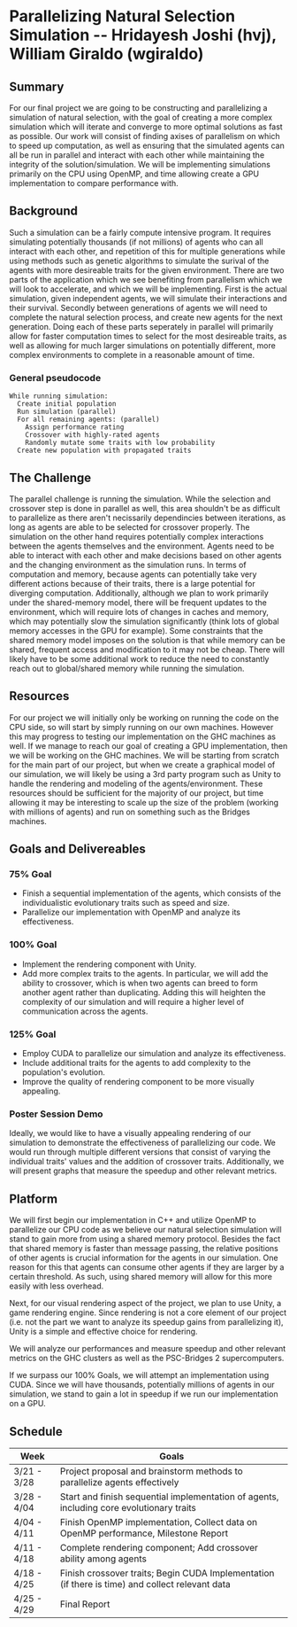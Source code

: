 # Parallelizing Natural Selection Simulation  -- Hridayesh Joshi (hvj), William Giraldo (wgiraldo)


## Summary
For our final project we are going to be constructing and parallelizing a simulation of natural selection, with the goal of creating a more complex simulation which will iterate and converge to more optimal solutions as fast as possible. Our work will consist of finding axises of parallelism on which to speed up computation, as well as ensuring that the simulated agents can all be run in parallel and interact with each other while maintaining the integrity of the solution/simulation. We will be implementing simulations primarily on the CPU using OpenMP, and time allowing create a GPU implementation to compare performance with. 

## Background
Such a simulation can be a fairly compute intensive program. It requires simulating potentially thousands (if not millions) of agents who can all interact with each other, and repetition of this for multiple generations while using methods such as genetic algorithms to simulate the surival of the agents with more desireable traits for the given environment. 
There are two parts of the application which we see benefiting from parallelism which we will look to accelerate, and which we will be implementing. First is the actual simulation, given independent agents, we will simulate their interactions and their survival. Secondly between generations of agents we will need to complete the natural selection process, and create new agents for the next generation. 
Doing each of these parts seperately in parallel will primarily allow for faster computation times to select for the most desireable traits, as well as allowing for much larger simulations on potentially different, more complex environments to complete in a reasonable amount of time. 
### General pseudocode
```
While running simulation:
  Create initial population
  Run simulation (parallel)
  For all remaining agents: (parallel)
    Assign performance rating
    Crossover with highly-rated agents
    Randomly mutate some traits with low probability
  Create new population with propagated traits
```

## The Challenge
The parallel challenge is running the simulation. While the selection and crossover step is done in parallel as well, this area shouldn't be as difficult to parallelize as there aren't necissarily dependincies between iterations, as long as agents are able to be selected for crossover properly. 
The simulation on the other hand requires potentially complex interactions between the agents themselves and the environment. Agents need to be able to interact with each other and make decisions based on other agents and the changing environment as the simulation runs. 
In terms of computation and memory, because agents can potentially take very different actions because of their traits, there is a large potential for diverging computation. Additionally, although we plan to work primarily under the shared-memory model, there will be frequent updates to the environment, which will require lots of changes in caches and memory, which may potentially slow the simulation significantly (think lots of global memory accesses in the GPU for example). 
Some constraints that the shared memory model imposes on the solution is that while memory can be shared, frequent access and modification to it may not be cheap. There will likely have to be some additional work to reduce the need to constantly reach out to global/shared memory while running the simulation. 


## Resources
For our project we will initially only be working on running the code on the CPU side, so will start by simply running on our own machines. However this may progress to testing our implementation on the GHC machines as well. If we manage to reach our goal of creating a GPU implementation, then we will be working on the GHC machines.
We will be starting from scratch for the main part of our project, but when we create a graphical model of our simulation, we will likely be using a 3rd party program such as Unity to handle the rendering and modeling of the agents/environment. 
These resources should be sufficient for the majority of our project, but time allowing it may be interesting to scale up the size of the problem (working with millions of agents) and run on something such as the Bridges machines. 


## Goals and Delivereables
### 75% Goal
- Finish a sequential implementation of the agents, which consists of the individualistic evolutionary traits such as speed and size. 
- Parallelize our implementation with OpenMP and analyze its effectiveness.
### 100% Goal
- Implement the rendering component with Unity.
- Add more complex traits to the agents. In particular, we will add the ability to crossover, which is when two agents can breed to form another agent rather than duplicating. Adding this will heighten the complexity of our simulation and will require a higher level of communication across the agents.
### 125% Goal
- Employ CUDA to parallelize our simulation and analyze its effectiveness.
- Include additional traits for the agents to add complexity to the population's evolution. 
- Improve the quality of rendering component to be more visually appealing. 
### Poster Session Demo
Ideally, we would like to have a visually appealing rendering of our simulation to demonstrate the effectiveness of parallelizing our code. We would run through multiple different versions that consist of varying the individual traits' values and the addition of crossover traits. Additionally, we will present graphs that measure the speedup and other relevant metrics. 

## Platform
We will first begin our implementation in C++ and utilize OpenMP to parallelize our CPU code as we believe our natural selection simulation will stand to gain more from using a shared memory protocol. Besides the fact that shared memory is faster than message passing, the relative positions of other agents is crucial information for the agents in our simulation. One reason for this that agents can consume other agents if they are larger by a certain threshold. As such, using shared memory will allow for this more easily with less overhead.

Next, for our visual rendering aspect of the project, we plan to use Unity, a game rendering engine. Since rendering is not a core element of our project (i.e. not the part we want to analyze its speedup gains from parallelizing it), Unity is a simple and effective choice for rendering. 

We will analyze our performances and measure speedup and other relevant metrics on the GHC clusters as well as the PSC-Bridges 2 supercomputers. 

If we surpass our 100% Goals, we will attempt an implementation using CUDA. Since we will have thousands, potentially millions of agents in our simulation, we stand to gain a lot in speedup if we run our implementation on a GPU. 

## Schedule

| Week      | Goals |
| ----------- | ----------- |
| 3/21 - 3/28 | Project proposal and brainstorm methods to parallelize agents effectively      |
| 3/28 - 4/04 | Start and finish sequential implementation of agents, including core evolutionary traits       |
| 4/04 - 4/11 | Finish OpenMP implementation, Collect data on OpenMP performance, Milestone Report        |
| 4/11 - 4/18 | Complete rendering component; Add crossover ability among agents        |
| 4/18 - 4/25 | Finish crossover traits; Begin CUDA Implementation (if there is time) and collect relevant data        |
| 4/25 - 4/29 | Final Report         |
